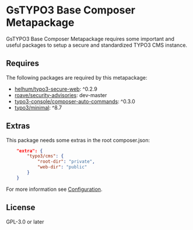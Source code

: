 # GsTYPO3 Base Composer Metapackage

GsTYPO3 Base Composer Metapackage requires some important and useful packages
to setup a secure and standardized TYPO3 CMS instance.

## Requires

The following packages are required by this metapackage:

* [helhum/typo3-secure-web](https://packagist.org/packages/helhum/typo3-secure-web): ^0.2.9
* [roave/security-advisories](https://packagist.org/packages/roave/security-advisories): dev-master
* [typo3-console/composer-auto-commands](https://packagist.org/packages/typo3-console/composer-auto-commands): ^0.3.0
* [typo3/minimal](https://packagist.org/packages/typo3/minimal): ^8.7

## Extras

This package needs some extras in the root composer.json:

```json
    "extra": {
        "typo3/cms": {
            "root-dir": "private",
            "web-dir": "public"
        }
    }
```

For more information see [Configuration](https://packagist.org/packages/helhum/typo3-secure-web#user-content-configuration).

## License

GPL-3.0 or later
